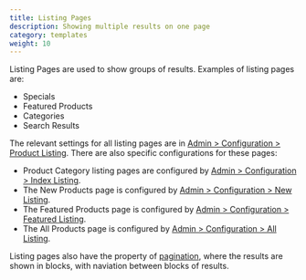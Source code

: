 ```yaml
---
title: Listing Pages 
description: Showing multiple results on one page 
category: templates
weight: 10
---
```


Listing Pages are used to show groups of results.  Examples of listing pages are: 

- Specials 
- Featured Products
- Categories 
- Search Results 

The relevant settings for all listing pages are in [Admin > Configuration > Product Listing](/user/admin_pages/configuration/configuration_productlisting/).  There are also specific configurations for these pages: 

- Product Category listing pages are configured by [Admin > Configuration > Index Listing](/user/admin_pages/configuration/configuration_indexlisting/).
- The New Products page is configured by [Admin > Configuration > New Listing](/user/admin_pages/configuration/configuration_newlisting/).
- The Featured Products page is configured by [Admin > Configuration > Featured Listing](/user/admin_pages/configuration/configuration_featuredlisting/).
- The All Products page is configured by [Admin > Configuration > All Listing](/user/admin_pages/configuration/configuration_alllisting/).

Listing pages also have the property of [pagination](/user/template/pagination/), where the results are shown in blocks, with naviation between blocks of results. 

